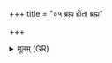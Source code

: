 +++
title = "०५ ब्रह्म होता ब्रह्म"

+++
<details><summary>मूलम् (GR)</summary>

ब्रह्म होता ब्रह्म यज्ञो  
ब्रह्मणा स्वरवो मिताः ।  
अध्वर्युर् ब्रह्मणो जातो  
ब्रह्मणोत् तिरते हविः ॥
</details>